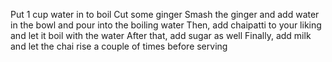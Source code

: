 Put 1 cup water in to boil
Cut some ginger
Smash the ginger and add water in the bowl and pour into the boiling water
Then, add chaipatti to your liking and let it boil with the water
After that, add sugar as well
Finally, add milk and let the chai rise a couple of times before serving